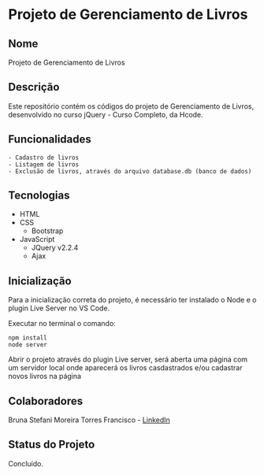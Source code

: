 # Projeto de Gerenciamento de Livros

## Nome
Projeto de Gerenciamento de Livros

## Descrição
Este repositório contém os códigos do projeto de Gerenciamento de Livros, desenvolvido no curso jQuery - Curso Completo, da Hcode.

## Funcionalidades
    - Cadastro de livros
    - Listagem de livros
    - Exclusão de livros, através do arquivo database.db (banco de dados)
    
## Tecnologias
- HTML
- CSS
    - Bootstrap
- JavaScript 
    - JQuery v2.2.4
    - Ajax

## Inicialização
Para a inicialização correta do projeto, é necessário ter instalado o Node e o plugin Live Server no VS Code.

Executar no terminal o comando:
```terminal
npm install
node server
```
Abrir o projeto através do plugin Live server, será aberta uma página com um servidor local onde aparecerá os livros casdastrados e/ou cadastrar novos livros na página

## Colaboradores
Bruna Stefani Moreira Torres Francisco - <a href="https://www.linkedin.com/in/bruna-moreira-torres-francisco/" target="_blank">LinkedIn</a>

## Status do Projeto
Concluído.